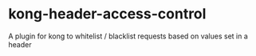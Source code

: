 # kong-header-access-control
A plugin for kong to whitelist / blacklist requests based on values set in a header
